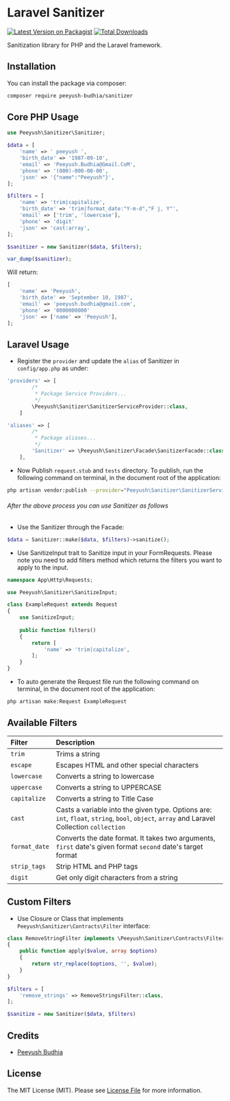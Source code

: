 # Laravel Sanitizer

[![Latest Version on Packagist](https://img.shields.io/packagist/v/peeyush-budhia/sanitizer.svg?style=flat-square)](https://packagist.org/packages/peeyush-budhia/sanitizer)
[![Total Downloads](https://img.shields.io/packagist/dt/peeyush-budhia/sanitizer.svg?style=flat-square)](https://packagist.org/packages/peeyush-budhia/sanitizer)

Sanitization library for PHP and the Laravel framework.

## Installation

You can install the package via composer:

```sh
composer require peeyush-budhia/sanitizer
```

## Core PHP Usage

``` php
use Peeyush\Sanitizer\Sanitizer;

$data = [
    'name' => ' peeyush ',
    'birth_date' => '1987-09-10',
    'email' => 'Peeyush.Budhia@Gmail.CoM',
    'phone' => '(000)-000-00-00',
    'json' => '{"name":"Peeyush"}',
];

$filters = [
    'name' => 'trim|capitalize',
    'birth_date' => 'trim|format_date:"Y-m-d","F j, Y"',
    'email' => ['trim', 'lowercase'],
    'phone' => 'digit'
    'json' => 'cast:array',
];

$sanitizer = new Sanitizer($data, $filters);

var_dump($sanitizer);
```

Will return:

```php
[
    'name' => 'Peeyush',
    'birth_date' => 'September 10, 1987',
    'email' => 'peeyush.budhia@gmail.com',
    'phone' => '0000000000'
    'json' => ['name' => 'Peeyush'],
];
```

## Laravel Usage

- Register the `provider` and update the `alias` of Sanitizer in `config/app.php` as under:

```php
'providers' => [
        /*
         * Package Service Providers...
         */
        \Peeyush\Sanitizer\SanitizerServiceProvider::class,
    ]
```

```php
'aliases' => [
        /*
         * Package aliases...
         */
        'Sanitizer' => \Peeyush\Sanitizer\Facade\SanitizerFacade::class,
    ],
```

- Now Publish `request.stub` and `tests` directory. To publish, run the following command on terminal, in the document root of the application:

```sh
php artisan vendor:publish --provider="Peeyush\Sanitizer\SanitizerServiceProvider"
```

###### After the above process you can use Sanitizer as follows

- Use the Sanitizer through the Facade:

```php
$data = Sanitizer::make($data, $filters)->sanitize();
```

- Use SanitizeInput trait to Sanitize input in your FormRequests. Please note you need to add filters method which returns the filters you want to apply to the input.

```php
namespace App\Http\Requests;

use Peeyush\Sanitizer\SanitizeInput;

class ExampleRequest extends Request
{
    use SanitizeInput;
    
    public function filters()
    {
        return [
            'name' => 'trim|capitalize',
        ];
    }
}
```

- To auto generate the Request file run the following command on terminal, in the document root of the application:

```sh
php artisan make:Request ExampleRequest
```

## Available Filters

 Filter               | Description
:---------------------|:-------------------------
 `trim`               | Trims a string
 `escape`             | Escapes HTML and other special characters
 `lowercase`          | Converts a string to lowercase
 `uppercase`          | Converts a string to UPPERCASE
 `capitalize`         | Converts a string to Title Case
 `cast`               | Casts a variable into the given type. Options are: `int`, `float`, `string`, `bool`, `object`, `array` and Laravel Collection `collection`
 `format_date`        | Converts the date format. It takes two arguments, `first` date's given format `second` date's target format
 `strip_tags`         | Strip HTML and PHP tags
 `digit`              | Get only digit characters from a string

## Custom Filters

- Use Closure or Class that implements `Peeyush\Sanitizer\Contracts\Filter` interface:

```php
class RemoveStringFilter implements \Peeyush\Sanitizer\Contracts\Filter
{
    public function apply($value, array $options)
    {
        return str_replace($options, '', $value);
    }
}

$filters = [
    'remove_strings' => RemoveStringsFilter::class,
];

$sanitize = new Sanitizer($data, $filters)
```

## Credits

- [Peeyush Budhia](https://github.com/peeyush-budhia)

## License

The MIT License (MIT). Please see [License File](LICENSE.md) for more information.